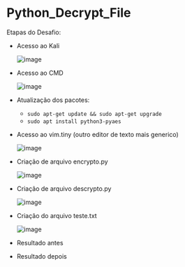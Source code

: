 # Python_Decrypt_File
Etapas do Desafio:
* Acesso ao Kali

  ![image](https://github.com/user-attachments/assets/cabfe8cd-dcd9-45b5-9316-c529f54e53e3)

* Acesso ao CMD

  ![image](https://github.com/user-attachments/assets/2232c08a-336b-41ba-bd92-fd80375af26f)
  
* Atualização dos pacotes:
  -  `sudo apt-get update && sudo apt-get upgrade`
  -  `sudo apt install python3-pyaes`
* Acesso ao vim.tiny (outro editor de texto mais generico)

  ![image](https://github.com/user-attachments/assets/2ca24ab4-a344-473f-9d64-2f8f6d78d8c2)
  
* Criação de arquivo encrypto.py

  ![image](https://github.com/user-attachments/assets/fadc5024-c6f2-4507-b7da-8a4ff73be07f)
  
* Criação de arquivo descrypto.py

  ![image](https://github.com/user-attachments/assets/30e51ef0-8099-4c45-aca8-3d70ce4488d9)

* Criação do arquivo teste.txt

  ![image](https://github.com/user-attachments/assets/77605beb-a96e-40fc-b2a4-972f9028dab0)

* Resultado antes
* Resultado depois
